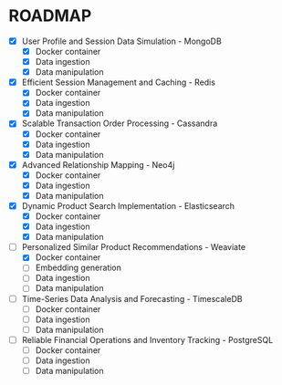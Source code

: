 # ROADMAP

- [x] User Profile and Session Data Simulation - MongoDB
  - [x] Docker container
  - [x] Data ingestion
  - [x] Data manipulation

- [x] Efficient Session Management and Caching - Redis
  - [x] Docker container
  - [x] Data ingestion
  - [x] Data manipulation

- [x] Scalable Transaction Order Processing - Cassandra
  - [x] Docker container
  - [x] Data ingestion
  - [x] Data manipulation

- [x] Advanced Relationship Mapping - Neo4j
  - [x] Docker container
  - [x] Data ingestion
  - [x] Data manipulation

- [x] Dynamic Product Search Implementation - Elasticsearch
  - [x] Docker container
  - [x] Data ingestion
  - [x] Data manipulation

- [ ] Personalized Similar Product Recommendations - Weaviate
  - [x] Docker container
  - [ ] Embedding generation
  - [ ] Data ingestion
  - [ ] Data manipulation

- [ ] Time-Series Data Analysis and Forecasting - TimescaleDB
  - [ ] Docker container
  - [ ] Data ingestion
  - [ ] Data manipulation

- [ ] Reliable Financial Operations and Inventory Tracking - PostgreSQL
  - [ ] Docker container
  - [ ] Data ingestion
  - [ ] Data manipulation
